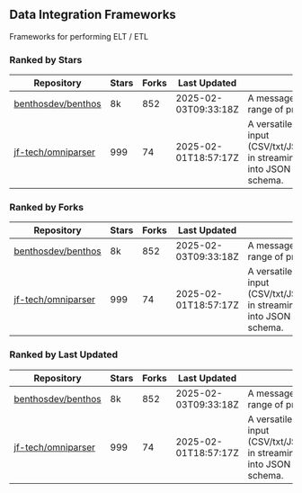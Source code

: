 ## Data Integration Frameworks

Frameworks for performing ELT / ETL

### Ranked by Stars

| Repository | Stars | Forks | Last Updated | Description | 
|------------|-------|-------|--------------|-------------|
| [benthosdev/benthos](https://github.com/benthosdev/benthos) | 8k | 852 | 2025-02-03T09:33:18Z |  A message streaming bridge between a range of protocols. |
| [jf-tech/omniparser](https://github.com/jf-tech/omniparser) | 999 | 74 | 2025-02-01T18:57:17Z |  A versatile ETL library that parses text input (CSV/txt/JSON/XML/EDI/X12/EDIFACT/etc) in streaming fashion and transforms data into JSON output using data-driven schema. |

### Ranked by Forks

| Repository | Stars | Forks | Last Updated | Description | 
|------------|-------|-------|--------------|-------------|
| [benthosdev/benthos](https://github.com/benthosdev/benthos) | 8k | 852 | 2025-02-03T09:33:18Z |  A message streaming bridge between a range of protocols. |
| [jf-tech/omniparser](https://github.com/jf-tech/omniparser) | 999 | 74 | 2025-02-01T18:57:17Z |  A versatile ETL library that parses text input (CSV/txt/JSON/XML/EDI/X12/EDIFACT/etc) in streaming fashion and transforms data into JSON output using data-driven schema. |

### Ranked by Last Updated

| Repository | Stars | Forks | Last Updated | Description | 
|------------|-------|-------|--------------|-------------|
| [benthosdev/benthos](https://github.com/benthosdev/benthos) | 8k | 852 | 2025-02-03T09:33:18Z |  A message streaming bridge between a range of protocols. |
| [jf-tech/omniparser](https://github.com/jf-tech/omniparser) | 999 | 74 | 2025-02-01T18:57:17Z |  A versatile ETL library that parses text input (CSV/txt/JSON/XML/EDI/X12/EDIFACT/etc) in streaming fashion and transforms data into JSON output using data-driven schema. |

